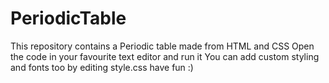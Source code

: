 # PeriodicTable
This repository contains a Periodic table made from HTML and CSS
Open the code in your favourite text editor and run it 
You can add custom styling and fonts too by editing style.css
have fun :)
